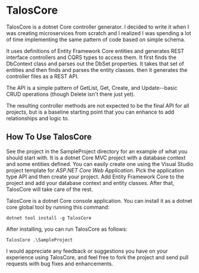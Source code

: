 # TalosCore
TalosCore is a dotnet Core controller generator. I decided to write it when I was creating microservices from scratch and I realized I was spending a lot of time implementing the same pattern of code based on simple schema.

It uses definitions of Entity Framework Core entities and generates REST interface controllers and CQRS types to access them. It first finds the DbContext class and parses out the DbSet properties. It takes that set of entities and then finds and parses the entity classes.  then it generates the controller files as a REST API.

The API is a simple pattern of GetList, Get, Create, and Update--basic CRUD operations (though Delete isn't there just yet).

The resulting controller methods are not expected to be the final API for all projects, but is a baseline starting point that you can enhance to add relationships and logic to.

## How To Use TalosCore
See the project in the SampleProject directory for an example of what you should start with. It is a dotnet Core MVC project with a database context and some entities defined. You can easily create one using the Visual Studio project template for *ASP.NET Core Web Application*. Pick the application type API and then create your project. Add Entity Framework Core to the project and add your database context and entity classes. After that, TalosCore will take care of the rest.

TalosCore is a dotnet Core console application. You can install it as a dotnet core global tool by running this command:
```
dotnet tool install -g TalosCore
```
After installing, you can run TalosCore as follows:
```
TalosCore .\SampleProject
```
I would appreciate any feedback or suggestions you have on your experience using TalosCore, and feel free to fork the project and send pull requests with bug fixes and enhancements.
